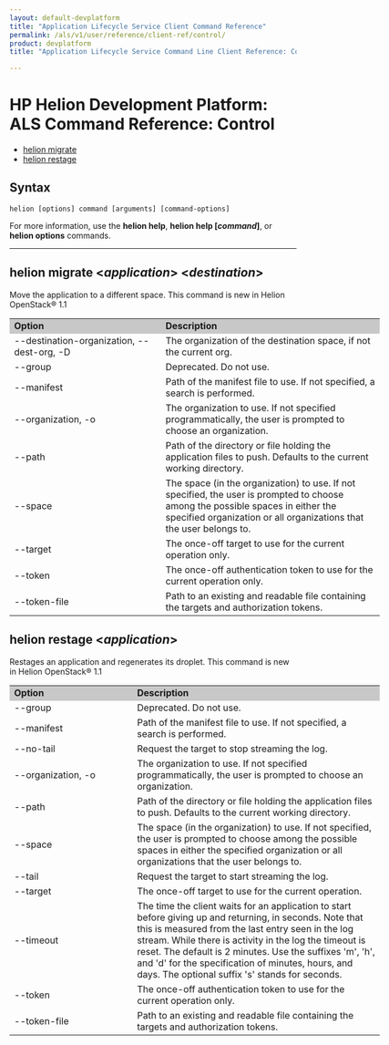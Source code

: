 ```yaml
---
layout: default-devplatform
title: "Application Lifecycle Service Client Command Reference"
permalink: /als/v1/user/reference/client-ref/control/
product: devplatform
title: "Application Lifecycle Service Command Line Client Reference: Control"

---
```

<!--UNDER REVISION-->

# HP Helion Development Platform: ALS Command Reference: Control

- [helion migrate](#command-migrate)
- [helion restage](#command-restage)

## Syntax

	helion [options] command [arguments] [command-options]
For more information, use the **helion help**, **helion help [*command*]**, or **helion options** commands.

<hr>
	
## helion migrate \<*application*\>  \<*destination*\>
 Move the application to a different space. This command is new in Helion OpenStack&reg; 1.1
 
<table style="text-align: left; vertical-align: top; width: 650px;">
<tr style="background-color: #C8C8C8;">
<td style="width: 250px;"><b>Option</b></td><td><b>Description</b></td>
</tr>
<tr>
<td>--destination-organization, --dest-org, -D</td>
<td>The organization of the destination space, if not the current org.</td>
</tr><tr>
<td>--group</td>
<td>Deprecated. Do not use.</td>
</tr><tr>
<td>--manifest</td>
<td>Path of the manifest file to use. If not specified, a search is performed.</td>
</tr>
<tr>
<td>--organization,  -o</td>
<td>The organization to use. If not specified programmatically, the user is prompted to choose an organization.</td>
</tr><tr>
<td>--path</td>
<td>Path of the directory or file holding the application files to push. Defaults to the current working directory.</td>
</tr><tr>
<td>--space</td>
<td>The space (in the organization) to use. If not specified, the user is prompted to choose among the possible spaces in either the specified organization or all organizations that the user belongs to.</td>
</tr><tr>
<td>--target</td>
<td>The once-off target to use for the current operation only.</td>
</tr><tr>
<td>--token</td>
<td>The once-off authentication token to use for the current operation only.</td>
</tr><tr>
<td>--token-file</td>
<td>Path to an existing and readable file containing the targets and authorization tokens.</td>
</tr>
</table>

## helion restage \<*application*\> 
Restages an application and regenerates its droplet. This command is new in Helion OpenStack&reg; 1.1
       
<table style="text-align: left; vertical-align: top; width:650px;">
<tr style="background-color: #C8C8C8;">
<td style="width: 200px;"><b>Option</b></td><td><b>Description</b></td>
<tr>
<td>--group</td>
<td>Deprecated. Do not use.</td>
</tr><tr>
<td>--manifest</td>
<td>Path of the manifest file to use. If not specified, a search is performed.</td>
</tr><tr>
<td>--no-tail</td>
<td>Request the target to stop streaming the log.</td>
</tr>
<tr>
<td>--organization,  -o</td>
<td>The organization to use. If not specified programmatically, the user is prompted to choose an organization.</td>
</tr>
<tr>
<td>--path</td>
<td>Path of the directory or file holding the application files to push. Defaults to the current working directory.</td>
</tr><tr>
<td>--space</td>
<td>The space (in the organization) to use. If not specified, the user is prompted to choose among the possible spaces in either the specified organization or all organizations that the user belongs to.</td>
</tr><tr>
<td>--tail</td><td>Request the target to start streaming the log.</td></tr>
<r><td>--target</td><td>The once-off target to use for the current operation.</td></tr>
<tr>
<td>--timeout</td>
<td>The time the client waits for an application to start before giving up and returning, in seconds. Note that this is measured from the last entry seen in the log stream. While there is activity in the log the timeout is reset. The default is 2 minutes. Use the suffixes 'm', 'h', and 'd' for the specification of minutes, hours, and days. The optional     suffix 's' stands for seconds.
</td></tr>
</tr><tr>
<td>--token</td>
<td>The once-off authentication token to use for the current operation only.</td>
</tr><tr>
<td>--token-file</td>
<td>Path to an existing and readable file containing the targets and authorization tokens.</td>
</tr>
</table>